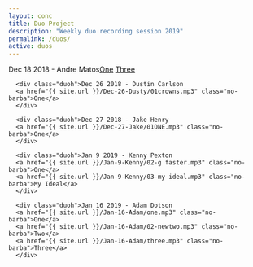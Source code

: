```yaml
---
layout: conc
title: Duo Project
description: "Weekly duo recording session 2019"
permalink: /duos/
active: duos
---
```

<div class="row">
<div class="bg-dark col-12 col-lg-10 ml-auto mr-auto px-0 py-4">
      <div class="duoh">Dec 18 2018 - Andre Matos<a href="{{ site.url }}/Dec-18-Andre/07-miniature-five.mp3" class="no-barba">One</a>
      <a href="{{ site.url }}/Dec-18-Andre/09-faster-jah.mp3" class="no-barba">Three</a>
      </div>
      
      <div class="duoh">Dec 26 2018 - Dustin Carlson
      <a href="{{ site.url }}/Dec-26-Dusty/01crowns.mp3" class="no-barba">One</a>
      </div>

      <div class="duoh">Dec 27 2018 - Jake Henry
      <a href="{{ site.url }}/Dec-27-Jake/01ONE.mp3" class="no-barba">One</a>
      </div>

      <div class="duoh">Jan 9 2019 - Kenny Pexton
      <a href="{{ site.url }}/Jan-9-Kenny/02-g faster.mp3" class="no-barba">One</a>
      <a href="{{ site.url }}/Jan-9-Kenny/03-my ideal.mp3" class="no-barba">My Ideal</a>
      </div>
      
      <div class="duoh">Jan 16 2019 - Adam Dotson
      <a href="{{ site.url }}/Jan-16-Adam/one.mp3" class="no-barba">One</a>
      <a href="{{ site.url }}/Jan-16-Adam/02-newtwo.mp3" class="no-barba">Two</a>
      <a href="{{ site.url }}/Jan-16-Adam/three.mp3" class="no-barba">Three</a>
      </div>
</div>
</div>